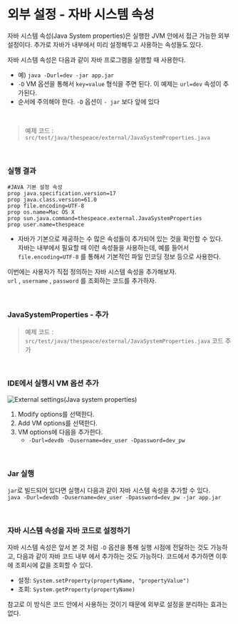 # 외부 설정 - 자바 시스템 속성
자바 시스템 속성(Java System properties)은 실행한 JVM 안에서 접근 가능한 외부 설정이다. 추가로 자바가 내부에서 미리 설정해두고 사용하는 속성들도 있다.

자바 시스템 속성은 다음과 같이 자바 프로그램을 실행할 때 사용한다.
* 예) ```java -Durl=dev -jar app.jar```
* ```-D``` VM 옵션을 통해서 ```key=value``` 형식을 주면 된다. 이 예제는 ```url=dev``` 속성이 추가된다.
* 순서에 주의해야 한다. ```-D``` 옵션이 ```- jar``` 보다 앞에 있다

<br>

> 예제 코드 : ```src/test/java/thespeace/external/JavaSystemProperties.java```

<br>

### 실행 결과
```
#JAVA 기본 설정 속성
prop java.specification.version=17
prop java.class.version=61.0
prop file.encoding=UTF-8
prop os.name=Mac OS X
prop sun.java.command=thespeace.external.JavaSystemProperties
prop user.name=thespeace
```
* 자바가 기본으로 제공하는 수 많은 속성들이 추가되어 있는 것을 확인할 수 있다.<br>
  자바는 내부에서 필요할 때 이런 속성들을 사용하는데, 예를 들어서 ```file.encoding=UTF-8``` 를 통해서 기본적인 파일 인코딩 정보 등으로 사용한다.

이번에는 사용자가 직접 정의하는 자바 시스템 속성을 추가해보자.<br>
```url``` , ```username``` , ```password``` 를 조회하는 코드를 추가하자.

<br>

### JavaSystemProperties - 추가

> 예제 코드 : ```src/test/java/thespeace/external/JavaSystemProperties.java``` 코드 추가

<br>

### IDE에서 실행시 VM 옵션 추가
![External settings(Java system properties)](03.External%20settings(Java%20system%20properties)1.PNG)
1. Modify options를 선택한다.
2. Add VM options를 선택한다.
3. VM options에 다음을 추가한다.
   * ```-Durl=devdb -Dusername=dev_user -Dpassword=dev_pw```

<br>

### Jar 실행
```jar```로 빌드되어 있다면 실행시 다음과 같이 자바 시스템 속성을 추가할 수 있다.<br>
```java -Durl=devdb -Dusername=dev_user -Dpassword=dev_pw -jar app.jar```

<br>

### 자바 시스템 속성을 자바 코드로 설정하기
자바 시스템 속성은 앞서 본 것 처럼 ```-D``` 옵션을 통해 실행 시점에 전달하는 것도 가능하고, 다음과 같이 자바 코드 내부
에서 추가하는 것도 가능하다. 코드에서 추가하면 이후에 조회시에 값을 조회할 수 있다.
* 설정: ```System.setProperty(propertyName, "propertyValue")```
* 조회: ```System.getProperty(propertyName)```

참고로 이 방식은 코드 안에서 사용하는 것이기 때문에 외부로 설정을 분리하는 효과는 없다.